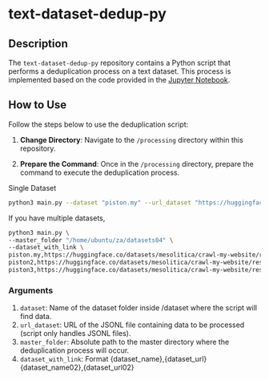 # text-dataset-dedup-py

## Description
The `text-dataset-dedup-py` repository contains a Python script that performs a deduplication process on a text dataset. This process is implemented based on the code provided in the [Jupyter Notebook](https://github.com/malaysia-ai/text-dataset-dedup).

## How to Use
Follow the steps below to use the deduplication script:

1. **Change Directory**: Navigate to the `/processing` directory within this repository.

2. **Prepare the Command**: Once in the `/processing` directory, prepare the command to execute the deduplication process. 

Single Dataset
```bash
python3 main.py --dataset "piston.my" --url_dataset "https://huggingface.co/datasets/mesolitica/crawl-my-website/resolve/main/piston.my.jsonl" --master_folder "/home/ubuntu/za/datasets04"
```

If you have multiple datasets,
```bash
python3 main.py \
--master_folder "/home/ubuntu/za/datasets04" \
--dataset_with_link \
piston.my,https://huggingface.co/datasets/mesolitica/crawl-my-website/resolve/main/piston.my.json \
piston2,https://huggingface.co/datasets/mesolitica/crawl-my-website/resolve/main/piston.my.jsonl \
piston3,https://huggingface.co/datasets/mesolitica/crawl-my-website/resolve/main/piston.my.jsonl
```

### Arguments
1. `dataset`: Name of the dataset folder inside /dataset where the script will find data.
2. `url_dataset`: URL of the JSONL file containing data to be processed (script only handles JSONL files). 
3. `master_folder`: Absolute path to the master directory where the deduplication process will occur.
4. `dataset_with_link`: Format {dataset_name},{dataset_url} {dataset_name02},{dataset_url02}



